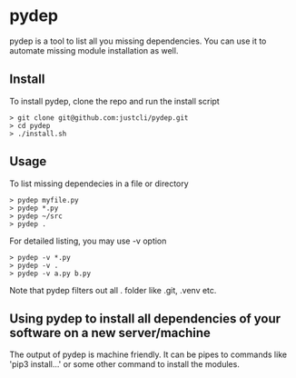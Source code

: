 # pydep

pydep is a tool to list all you missing dependencies. You can use it to automate missing module installation as well.

## Install
To install pydep, clone the repo and run the install script
```
> git clone git@github.com:justcli/pydep.git
> cd pydep
> ./install.sh
```

## Usage
To list missing dependecies in a file or directory
```
> pydep myfile.py
> pydep *.py
> pydep ~/src
> pydep .
```
For detailed listing, you may use -v option
```
> pydep -v *.py
> pydep -v .
> pydep -v a.py b.py
```

Note that pydep filters out all . folder like .git, .venv etc.

## Using pydep to install all dependencies of your software on a new server/machine
The output of pydep is machine friendly. It can be pipes to commands like 'pip3 install...' or some other command to install
the modules.
